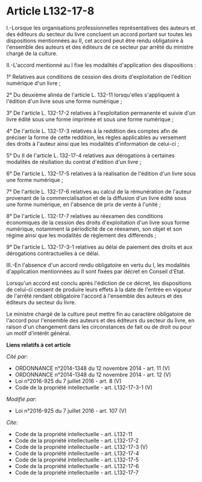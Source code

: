 # Article L132-17-8

I.-Lorsque les organisations professionnelles représentatives des auteurs et des éditeurs du secteur du livre concluent un
accord portant sur toutes les dispositions mentionnées au II, cet accord peut être rendu obligatoire à l'ensemble des auteurs
et des éditeurs de ce secteur par arrêté du ministre chargé de la culture. 

II.-L'accord mentionné au I fixe les modalités d'application des dispositions : 

1° Relatives aux conditions de cession des droits d'exploitation de l'édition numérique d'un livre ; 

2° Du deuxième alinéa de l'article L. 132-11 lorsqu'elles s'appliquent à l'édition d'un livre sous une forme numérique ; 

3° De l'article L. 132-17-2 relatives à l'exploitation permanente et suivie d'un livre édité sous une forme imprimée et sous
une forme numérique ; 

4° De l'article L. 132-17-3 relatives à la reddition des comptes afin de préciser la forme de cette reddition, les règles
applicables au versement des droits à l'auteur ainsi que les modalités d'information de celui-ci ; 

5° Du II de l'article L. 132-17-4 relatives aux dérogations à certaines modalités de résiliation du contrat d'édition d'un
livre ; 

6° De l'article L. 132-17-5 relatives à la réalisation de l'édition d'un livre sous une forme numérique ; 

7° De l'article L. 132-17-6 relatives au calcul de la rémunération de l'auteur provenant de la commercialisation et de la
diffusion d'un livre édité sous une forme numérique, en l'absence de prix de vente à l'unité ; 

8° De l'article L. 132-17-7 relatives au réexamen des conditions économiques de la cession des droits d'exploitation d'un
livre sous forme numérique, notamment la périodicité de ce réexamen, son objet et son régime ainsi que les modalités de
règlement des différends ; 

9° De l'article L. 132-17-3-1 relatives au délai de paiement des droits et aux dérogations contractuelles à ce délai. 

III.-En l'absence d'un accord rendu obligatoire en vertu du I, les modalités d'application mentionnées au II sont fixées par
décret en Conseil d'Etat. 

Lorsqu'un accord est conclu après l'édiction de ce décret, les dispositions de celui-ci cessent de produire leurs effets à la
date de l'entrée en vigueur de l'arrêté rendant obligatoire l'accord à l'ensemble des auteurs et des éditeurs du secteur du
livre. 

Le ministre chargé de la culture peut mettre fin au caractère obligatoire de l'accord pour l'ensemble des auteurs et des
éditeurs du secteur du livre, en raison d'un changement dans les circonstances de fait ou de droit ou pour un motif d'intérêt
général.

**Liens relatifs à cet article**

_Cité par_:

  - ORDONNANCE n°2014-1348 du 12 novembre 2014 - art. 11 (V)
  - ORDONNANCE n°2014-1348 du 12 novembre 2014 - art. 12 (V)
  - Loi n°2016-925 du 7 juillet 2016 - art. 8 (V)
  - Code de la propriété intellectuelle - art. L132-17-3-1 (V)

_Modifié par_:

  - Loi n°2016-925 du 7 juillet 2016 - art. 107 (V)

_Cite_:

  - Code de la propriété intellectuelle - art. L132-11
  - Code de la propriété intellectuelle - art. L132-17-2
  - Code de la propriété intellectuelle - art. L132-17-3 (V)
  - Code de la propriété intellectuelle - art. L132-17-4
  - Code de la propriété intellectuelle - art. L132-17-5
  - Code de la propriété intellectuelle - art. L132-17-6
  - Code de la propriété intellectuelle - art. L132-17-7
